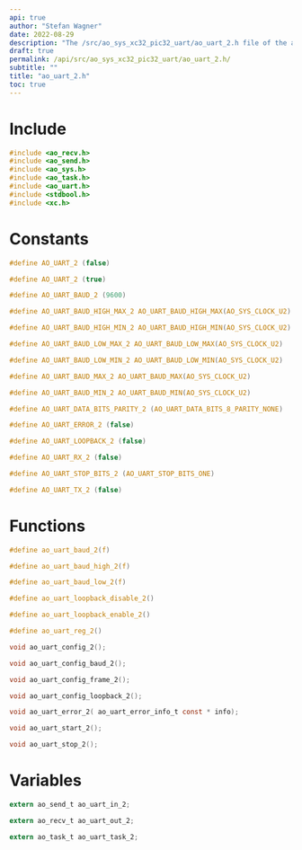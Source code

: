 ```yaml
---
api: true
author: "Stefan Wagner"
date: 2022-08-29
description: "The /src/ao_sys_xc32_pic32_uart/ao_uart_2.h file of the ao real-time operating system."
draft: true
permalink: /api/src/ao_sys_xc32_pic32_uart/ao_uart_2.h/
subtitle: ""
title: "ao_uart_2.h"
toc: true
---
```


# Include

```c
#include <ao_recv.h>
#include <ao_send.h>
#include <ao_sys.h>
#include <ao_task.h>
#include <ao_uart.h>
#include <stdbool.h>
#include <xc.h>
```

# Constants

```c
#define AO_UART_2 (false)
```

```c
#define AO_UART_2 (true)
```

```c
#define AO_UART_BAUD_2 (9600)
```

```c
#define AO_UART_BAUD_HIGH_MAX_2 AO_UART_BAUD_HIGH_MAX(AO_SYS_CLOCK_U2)
```

```c
#define AO_UART_BAUD_HIGH_MIN_2 AO_UART_BAUD_HIGH_MIN(AO_SYS_CLOCK_U2)
```

```c
#define AO_UART_BAUD_LOW_MAX_2 AO_UART_BAUD_LOW_MAX(AO_SYS_CLOCK_U2)
```

```c
#define AO_UART_BAUD_LOW_MIN_2 AO_UART_BAUD_LOW_MIN(AO_SYS_CLOCK_U2)
```

```c
#define AO_UART_BAUD_MAX_2 AO_UART_BAUD_MAX(AO_SYS_CLOCK_U2)
```

```c
#define AO_UART_BAUD_MIN_2 AO_UART_BAUD_MIN(AO_SYS_CLOCK_U2)
```

```c
#define AO_UART_DATA_BITS_PARITY_2 (AO_UART_DATA_BITS_8_PARITY_NONE)
```

```c
#define AO_UART_ERROR_2 (false)
```

```c
#define AO_UART_LOOPBACK_2 (false)
```

```c
#define AO_UART_RX_2 (false)
```

```c
#define AO_UART_STOP_BITS_2 (AO_UART_STOP_BITS_ONE)
```

```c
#define AO_UART_TX_2 (false)
```

# Functions

```c
#define ao_uart_baud_2(f)
```

```c
#define ao_uart_baud_high_2(f)
```

```c
#define ao_uart_baud_low_2(f)
```

```c
#define ao_uart_loopback_disable_2()
```

```c
#define ao_uart_loopback_enable_2()
```

```c
#define ao_uart_reg_2()
```

```c
void ao_uart_config_2();
```

```c
void ao_uart_config_baud_2();
```

```c
void ao_uart_config_frame_2();
```

```c
void ao_uart_config_loopback_2();
```

```c
void ao_uart_error_2( ao_uart_error_info_t const * info);
```

```c
void ao_uart_start_2();
```

```c
void ao_uart_stop_2();
```

# Variables

```c
extern ao_send_t ao_uart_in_2;
```

```c
extern ao_recv_t ao_uart_out_2;
```

```c
extern ao_task_t ao_uart_task_2;
```

